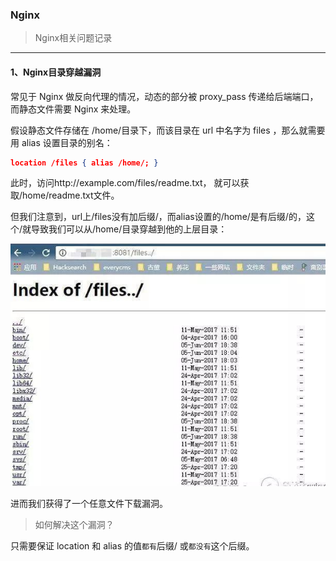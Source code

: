 ### Nginx

> Nginx相关问题记录

----
#### 1、Nginx目录穿越漏洞

常见于 Nginx 做反向代理的情况，动态的部分被 proxy_pass 传递给后端端口，而静态文件需要 Nginx 来处理。

假设静态文件存储在 /home/目录下，而该目录在 url 中名字为 files ，那么就需要用 alias 设置目录的别名：

```json
location /files { alias /home/; }
```
此时，访问http://example.com/files/readme.txt， 就可以获取/home/readme.txt文件。

但我们注意到，url上/files没有加后缀/，而alias设置的/home/是有后缀/的，这个/就导致我们可以从/home/目录穿越到他的上层目录：

![目录穿越](./images/WX20191024-122130.png)

进而我们获得了一个任意文件下载漏洞。

> 如何解决这个漏洞？

只需要保证 location 和 alias 的值```都有```后缀/ 或```都没有```这个后缀。

